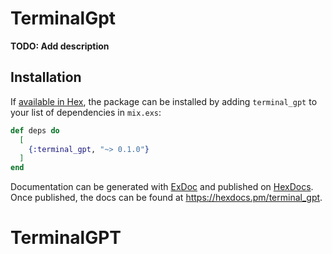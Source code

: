 # TerminalGpt

**TODO: Add description**

## Installation

If [available in Hex](https://hex.pm/docs/publish), the package can be installed
by adding `terminal_gpt` to your list of dependencies in `mix.exs`:

```elixir
def deps do
  [
    {:terminal_gpt, "~> 0.1.0"}
  ]
end
```

Documentation can be generated with [ExDoc](https://github.com/elixir-lang/ex_doc)
and published on [HexDocs](https://hexdocs.pm). Once published, the docs can
be found at <https://hexdocs.pm/terminal_gpt>.

# TerminalGPT
